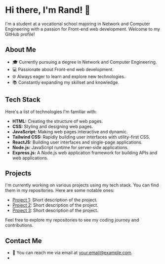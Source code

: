 # Hi there, I'm Rand! 👋

I'm a student at a vocational school majoring in Network and Computer Engineering with a passion for Front-end web development. Welcome to my GitHub profile!

## About Me

- 🎓 Currently pursuing a degree in Network and Computer Engineering.
- 💻 Passionate about Front-end web development.
- 🌐 Always eager to learn and explore new technologies.
- 📚 Constantly expanding my skillset and knowledge.

## Tech Stack

Here's a list of technologies I'm familiar with:

- **HTML:** Creating the structure of web pages.
- **CSS:** Styling and designing web pages.
- **JavaScript:** Making web pages interactive and dynamic.
- **Tailwind CSS:** Rapidly building user interfaces with utility-first CSS.
- **ReactJS:** Building user interfaces and single-page applications.
- **Node.js:** JavaScript runtime for server-side applications.
- **Express.js:** A Node.js web application framework for building APIs and web applications.

## Projects

I'm currently working on various projects using my tech stack. You can find them in my repositories. Here are some notable ones:

- [Project 1](link-to-repo): Short description of the project.
- [Project 2](link-to-repo): Short description of the project.
- [Project 3](link-to-repo): Short description of the project.

Feel free to explore my repositories to see my coding journey and contributions.

## Contact Me

- 📧 You can reach me via email at [your.email@example.com](mailto:your.email@example.com).
-
